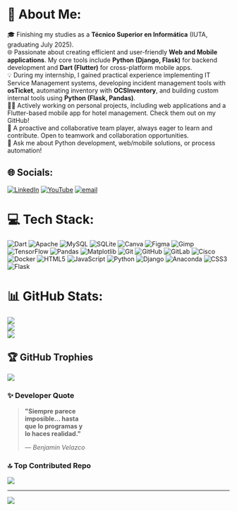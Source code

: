 # 💫 About Me:
🎓 Finishing my studies as a **Técnico Superior en Informática** (IUTA, graduating July 2025).<br>🌐 Passionate about creating efficient and user-friendly **Web and Mobile applications**. My core tools include **Python (Django, Flask)** for backend development and **Dart (Flutter)** for cross-platform mobile apps.<br>💡 During my internship, I gained practical experience implementing IT Service Management systems, developing incident management tools with **osTicket**, automating inventory with **OCSInventory**, and building custom internal tools using **Python (Flask, Pandas)**.<br>👨‍💻 Actively working on personal projects, including web applications and a Flutter-based mobile app for hotel management. Check them out on my GitHub!<br>👥 A proactive and collaborative team player, always eager to learn and contribute. Open to teamwork and collaboration opportunities.<br>💬 Ask me about Python development, web/mobile solutions, or process automation!


## 🌐 Socials:
[![LinkedIn](https://img.shields.io/badge/LinkedIn-%230077B5.svg?logo=linkedin&logoColor=white)](https://linkedin.com/in/benjamin-velazco-093037293/) [![YouTube](https://img.shields.io/badge/YouTube-%23FF0000.svg?logo=YouTube&logoColor=white)](https://youtube.com/@benjaminvelazco-v9v) [![email](https://img.shields.io/badge/Email-D14836?logo=gmail&logoColor=white)](mailto:benjaminvelazco.01@gmail.com) 

# 💻 Tech Stack:
![Dart](https://img.shields.io/badge/dart-%230175C2.svg?style=for-the-badge&logo=dart&logoColor=white) ![Apache](https://img.shields.io/badge/apache-%23D42029.svg?style=for-the-badge&logo=apache&logoColor=white) ![MySQL](https://img.shields.io/badge/mysql-4479A1.svg?style=for-the-badge&logo=mysql&logoColor=white) ![SQLite](https://img.shields.io/badge/sqlite-%2307405e.svg?style=for-the-badge&logo=sqlite&logoColor=white) ![Canva](https://img.shields.io/badge/Canva-%2300C4CC.svg?style=for-the-badge&logo=Canva&logoColor=white) ![Figma](https://img.shields.io/badge/figma-%23F24E1E.svg?style=for-the-badge&logo=figma&logoColor=white) ![Gimp](https://img.shields.io/badge/Gimp-657D8B?style=for-the-badge&logo=gimp&logoColor=FFFFFF) ![TensorFlow](https://img.shields.io/badge/TensorFlow-%23FF6F00.svg?style=for-the-badge&logo=TensorFlow&logoColor=white) ![Pandas](https://img.shields.io/badge/pandas-%23150458.svg?style=for-the-badge&logo=pandas&logoColor=white) ![Matplotlib](https://img.shields.io/badge/Matplotlib-%23ffffff.svg?style=for-the-badge&logo=Matplotlib&logoColor=black) ![Git](https://img.shields.io/badge/git-%23F05033.svg?style=for-the-badge&logo=git&logoColor=white) ![GitHub](https://img.shields.io/badge/github-%23121011.svg?style=for-the-badge&logo=github&logoColor=white) ![GitLab](https://img.shields.io/badge/gitlab-%23181717.svg?style=for-the-badge&logo=gitlab&logoColor=white) ![Cisco](https://img.shields.io/badge/cisco-%23049fd9.svg?style=for-the-badge&logo=cisco&logoColor=black) ![Docker](https://img.shields.io/badge/docker-%230db7ed.svg?style=for-the-badge&logo=docker&logoColor=white) ![HTML5](https://img.shields.io/badge/html5-%23E34F26.svg?style=for-the-badge&logo=html5&logoColor=white) ![JavaScript](https://img.shields.io/badge/javascript-%23323330.svg?style=for-the-badge&logo=javascript&logoColor=%23F7DF1E) ![Python](https://img.shields.io/badge/python-3670A0?style=for-the-badge&logo=python&logoColor=ffdd54) ![Django](https://img.shields.io/badge/django-%23092E20.svg?style=for-the-badge&logo=django&logoColor=white) ![Anaconda](https://img.shields.io/badge/Anaconda-%2344A833.svg?style=for-the-badge&logo=anaconda&logoColor=white) ![CSS3](https://img.shields.io/badge/css3-%231572B6.svg?style=for-the-badge&logo=css3&logoColor=white) ![Flask](https://img.shields.io/badge/flask-%23000.svg?style=for-the-badge&logo=flask&logoColor=white)
# 📊 GitHub Stats:
![](https://github-readme-stats.vercel.app/api?username=BenjiVZ&theme=codeSTACKr&hide_border=false&include_all_commits=false&count_private=false)<br/>
![](https://nirzak-streak-stats.vercel.app/?user=BenjiVZ&theme=codeSTACKr&hide_border=false)<br/>
![](https://github-readme-stats.vercel.app/api/top-langs/?username=BenjiVZ&theme=codeSTACKr&hide_border=false&include_all_commits=false&count_private=false&layout=compact)

## 🏆 GitHub Trophies
![](https://github-profile-trophy.vercel.app/?username=BenjiVZ&theme=shadow_blue&no-frame=false&no-bg=false&margin-w=4)

### ✨ Developer Quote

> **"Siempre parece  
> imposible... hasta  
> que lo programas y  
> lo haces realidad."**  
>
> — *Benjamin Velazco*


### 🔝 Top Contributed Repo
![](https://github-contributor-stats.vercel.app/api?username=BenjiVZ&limit=5&theme=dark&combine_all_yearly_contributions=true)

---
[![](https://visitcount.itsvg.in/api?id=BenjiVZ&icon=0&color=0)](https://visitcount.itsvg.in)

<!-- Proudly created with GPRM ( https://gprm.itsvg.in ) -->
